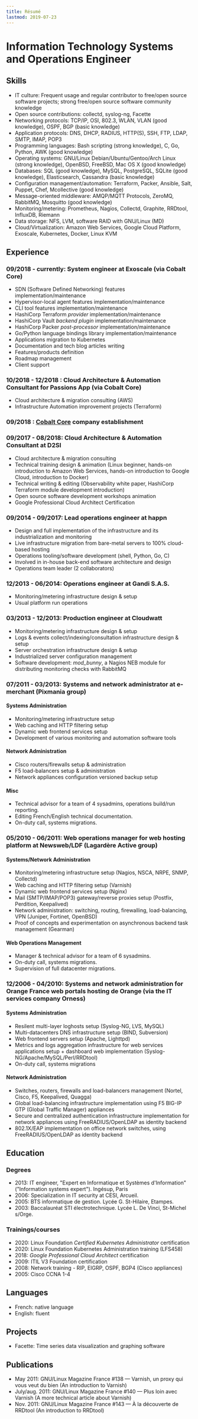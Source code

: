 ```yaml
---
title: Résumé
lastmod: 2019-07-23
---
```


# Information Technology Systems and Operations Engineer

## Skills

* IT culture: Frequent usage and regular contributor to free/open source software projects; strong free/open source software community knowledge
* Open source contributions: collectd, syslog-ng, Facette
* Networking protocols: TCP/IP, OSI, 802.3, WLAN, VLAN (good knowledge), OSPF, BGP (basic knowledge)
* Application protocols: DNS, DHCP, RADIUS, HTTP(S), SSH, FTP, LDAP, SMTP, IMAP, POP3
* Programming languages: Bash scripting (strong knowledge), C, Go, Python, AWK (good knowledge)
* Operating systems: GNU/Linux Debian/Ubuntu/Gentoo/Arch Linux (strong knowledge), OpenBSD, FreeBSD, Mac OS X (good knowledge)
* Databases: SQL (good knowledge), MySQL, PostgreSQL, SQLite (good knowledge), Elasticsearch, Cassandra (basic knowledge)
* Configuration management/automation: Terraform, Packer, Ansible, Salt, Puppet, Chef, Mcollective (good knowledge)
* Message-oriented middleware: AMQP/MQTT Protocols, ZeroMQ, RabbitMQ, Mosquitto (good knowledge)
* Monitoring/metering: Prometheus, Nagios, Collectd, Graphite, RRDtool, InfluxDB, Riemann
* Data storage: NFS, LVM, software RAID with GNU/Linux (MD)
* Cloud/Virtualization: Amazon Web Services, Google Cloud Platform, Exoscale, Kubernetes, Docker, Linux KVM

## Experience

### 09/2018 - currently: System engineer at Exoscale (via Cobalt Core)

* SDN (Software Defined Networking) features implementation/maintenance
* Hypervisor-local agent features implementation/maintenance
* CLI tool features implementation/maintenance
* HashiCorp Terraform *provider* implementation/maintenance
* HashiCorp Vault *backend plugin* implementation/maintenance
* HashiCorp Packer *post-processor* implementation/maintenance
* Go/Python language bindings library implementation/maintenance
* Applications migration to Kubernetes
* Documentation and tech blog articles writing
* Features/products definition
* Roadmap management
* Client support

### 10/2018 - 12/2018 : Cloud Architecture & Automation Consultant for Passions App (via Cobalt Core)

* Cloud architecture & migration consulting (AWS)
* Infrastructure Automation improvement projects (Terraform)

### 09/2018 : [Cobalt Core](https://cobaltco.re/en) company establishment

### 09/2017 - 08/2018: Cloud Architecture & Automation Consultant at D2SI

* Cloud architecture & migration consulting
* Technical training design & animation (Linux beginner, hands-on introduction to Amazon Web Services, hands-on introduction to Google Cloud, introduction to Docker)
* Technical writing & editing (Observability white paper, HashiCorp Terraform module development introduction)
* Open source software development workshops animation
* Google Professional Cloud Architect Certification

### 09/2014 - 09/2017: Lead operations engineer at happn

* Design and full implementation of the infrastructure and its industrialization and monitoring
* Live infrastructure migration from bare-metal servers to 100% cloud-based hosting
* Operations tooling/software development (shell, Python, Go, C)
* Involved in in-house back-end software architecture and design
* Operations team leader (2 collaborators)

### 12/2013 - 06/2014: Operations engineer at Gandi S.A.S.

* Monitoring/metering infrastructure design & setup
* Usual platform run operations

### 03/2013 - 12/2013: Production engineer at Cloudwatt

* Monitoring/metering infrastructure design & setup
* Logs & events collect/indexing/consultation infrastructure design & setup
* Server orchestration infrastructure design & setup
* Industrialized server configuration management
* Software development: *mod_bunny*, a Nagios NEB module for distributing monitoring checks with RabbitMQ

### 07/2011 - 03/2013: Systems and network administrator at e-merchant (Pixmania group)

#### Systems Administration

* Monitoring/metering infrastructure setup
* Web caching and HTTP filtering setup
* Dynamic web frontend services setup
* Development of various monitoring and automation software tools

#### Network Administration

* Cisco routers/firewalls setup & administration
* F5 load-balancers setup & administration
* Network appliances configuration versioned backup setup

#### Misc

* Technical advisor for a team of 4 sysadmins, operations build/run reporting.
* Editing French/English technical documentation.
* On-duty call, systems migrations.

### 05/2010 - 06/2011: Web operations manager for web hosting platform at Newsweb/LDF (Lagardère Active group)

#### Systems/Network Administration

* Monitoring/metering infrastructure setup (Nagios, NSCA, NRPE, SNMP, Collectd)
* Web caching and HTTP filtering setup (Varnish)
* Dynamic web frontend services setup (Nginx)
* Mail (SMTP/IMAP/POP3) gateway/reverse proxies setup (Postfix, Perdition, Keepalived)
* Network administration: switching, routing, firewalling, load-balancing, VPN (Juniper, Fortinet, OpenBSD)
* Proof of concepts and experimentation on asynchronous backend task management (Gearman)

#### Web Operations Management

* Manager & technical advisor for a team of 6 sysadmins.
* On-duty call, systems migrations.
* Supervision of full datacenter migrations.

### 12/2006 - 04/2010: Systems and network administration for Orange France web portals hosting de Orange (via the IT services company Orness)

#### Systems Administration

* Resilent multi-layer loghosts setup (Syslog-NG, LVS, MySQL)
* Multi-datacenters DNS infrastructure setup (BIND, Subversion)
* Web frontend servers setup (Apache, Lighttpd)
* Metrics and logs aggregation infrastructure for web services applications setup + dashboard web implementation (Syslog-NG/Apache/MySQL/Perl/RRDtool)
* On-duty call, systems migrations

#### Network Administration

* Switches, routers, firewalls and load-balancers management (Nortel, Cisco, F5, Keepalived, Quagga)
* Global load-balancing infrastructure implementation using F5 BIG-IP GTP (Global Traffic Manager) appliances
* Secure and centralized authentication infrastructure implementation for network appliances using FreeRADIUS/OpenLDAP as identity backend
* 802.1X/EAP implementation on office network switches, using FreeRADIUS/OpenLDAP as identity backend

## Education

### Degrees

* 2013: IT engineer, "Expert en Informatique et Systèmes d'Information" ("Information systems expert"). Ingésup, Paris
* 2006: Specialization in IT security at CESI, Arcueil.
* 2005: BTS informatique de gestion. Lycée G. St-Hilaire, Etampes.
* 2003: Baccalauréat STI électrotechnique. Lycée L. De Vinci, St-Michel s/Orge.

### Trainings/courses

* 2020: Linux Foundation *Certified Kubernetes Administrator* certification
* 2020: Linux Foundation Kubernetes Administration training (LFS458)
* 2018: *Google Professional Cloud Architect* certification
* 2009: ITIL V3 Foundation certification
* 2008: Network training - RIP, EIGRP, OSPF, BGP4 (Cisco appliances)
* 2005: Cisco CCNA 1-4

## Languages

* French: native language
* English: fluent

## Projects

* Facette: Time series data visualization and graphing software

## Publications

* May 2011: GNU/Linux Magazine France #138 — Varnish, un proxy qui vous veut du bien (An introduction to Varnish)
* July/aug. 2011: GNU/Linux Magazine France #140 — Plus loin avec Varnish (A more technical article about Varnish)
* Nov. 2011: GNU/Linux Magazine France #143 — À la découverte de RRDtool (An introduction to RRDtool)
